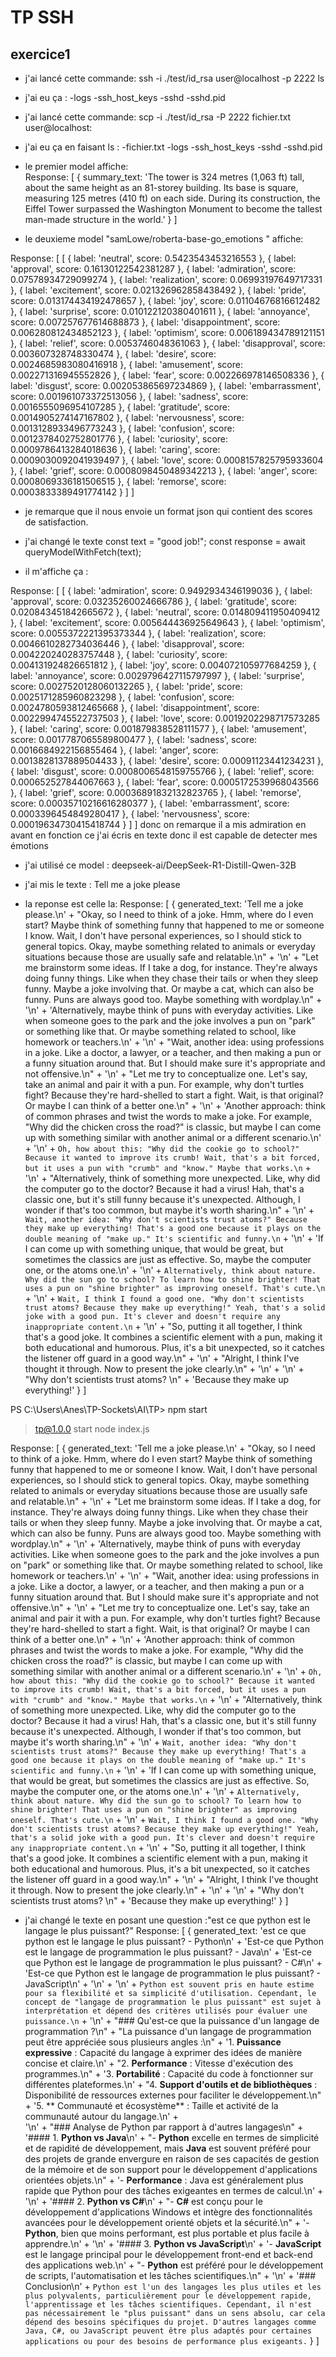 # TP SSH
## exercice1
* j'ai lancé cette commande:  ssh -i ./test/id_rsa user@localhost -p 2222 ls
* j'ai eu ça :
    -logs
    -ssh_host_keys
    -sshd
    -sshd.pid
* j'ai lancé cette commande: scp -i ./test/id_rsa -P 2222 fichier.txt user@localhost:

* j'ai eu ça en faisant ls :
   -fichier.txt
   -logs
   -ssh_host_keys
   -sshd
   -sshd.pid 

* le premier model affiche:  
Response: [
  {
    summary_text: 'The tower is 324 metres (1,063 ft) tall, about the same height as an 81-storey building. Its base is square, measuring 125 metres (410 ft) on each side. During its construction, the Eiffel Tower surpassed the Washington Monument to become the tallest man-made structure in the world.'
  }
]

* le deuxieme model "samLowe/roberta-base-go_emotions " affiche:

 Response: [
  [
    { label: 'neutral', score: 0.5423543453216553 },
    { label: 'approval', score: 0.16130122542381287 },
    { label: 'admiration', score: 0.07578934729099274 },
    { label: 'realization', score: 0.06993197649717331 },
    { label: 'excitement', score: 0.021326962858438492 },
    { label: 'pride', score: 0.013174434192478657 },
    { label: 'joy', score: 0.01104676816612482 },
    { label: 'surprise', score: 0.010122120380401611 },
    { label: 'annoyance', score: 0.007257677614688873 },
    { label: 'disappointment', score: 0.006280812434852123 },
    { label: 'optimism', score: 0.006189434789121151 },
    { label: 'relief', score: 0.0053746048361063 },
    { label: 'disapproval', score: 0.003607328748330474 },
    { label: 'desire', score: 0.0024685983080416918 },
    { label: 'amusement', score: 0.002271316945552826 },
    { label: 'fear', score: 0.002266978146508336 },
    { label: 'disgust', score: 0.002053865697234869 },
    { label: 'embarrassment', score: 0.001961073372513056 },
    { label: 'sadness', score: 0.0016555096954107285 },
    { label: 'gratitude', score: 0.0014905274147167802 },
    { label: 'nervousness', score: 0.0013128933496773243 },
    { label: 'confusion', score: 0.0012378402752801776 },
    { label: 'curiosity', score: 0.0009786413284018636 },
    { label: 'caring', score: 0.0009030092041939497 },
    { label: 'love', score: 0.0008157825795933604 },
    { label: 'grief', score: 0.0008098450489342213 },
    { label: 'anger', score: 0.0008069336181506515 },
    { label: 'remorse', score: 0.0003833389491774142 }
  ]
]

* je remarque que il nous envoie un format json qui contient des scores de satisfaction.

* j'ai changé le texte   const text = "good job!"; 
    const response = await queryModelWithFetch(text);

* il m'affiche ça :

Response: [
  [
    { label: 'admiration', score: 0.9492934346199036 },
    { label: 'approval', score: 0.03235260024666786 },
    { label: 'gratitude', score: 0.020843451842665672 },
    { label: 'neutral', score: 0.014809411950409412 },
    { label: 'excitement', score: 0.005644436925649643 },
    { label: 'optimism', score: 0.0055372221395373344 },
    { label: 'realization', score: 0.0046610282734036446 },
    { label: 'disapproval', score: 0.004220240283757448 },
    { label: 'curiosity', score: 0.004131924826651812 },
    { label: 'joy', score: 0.004072105977684259 },
    { label: 'annoyance', score: 0.0029796427115797997 },
    { label: 'surprise', score: 0.0027520128060132265 },
    { label: 'pride', score: 0.0025171285960823298 },
    { label: 'confusion', score: 0.0024780593812465668 },
    { label: 'disappointment', score: 0.0022994745522737503 },
    { label: 'love', score: 0.0019202298717573285 },
    { label: 'caring', score: 0.001879838528111577 },
    { label: 'amusement', score: 0.0017787065589800477 },
    { label: 'sadness', score: 0.0016684922156855464 },
    { label: 'anger', score: 0.0013828137889504433 },
    { label: 'desire', score: 0.00091123441234231 },
    { label: 'disgust', score: 0.0008006548159755766 },
    { label: 'relief', score: 0.000652527844067663 },
    { label: 'fear', score: 0.0005172539968043566 },
    { label: 'grief', score: 0.00036891832132823765 },
    { label: 'remorse', score: 0.00035710216616280377 },
    { label: 'embarrassment', score: 0.0003396454849280417 },
    { label: 'nervousness', score: 0.00019634730415418744 }
  ]
]  donc on remarque il a mis admiration en avant en fonction ce j'ai écris en texte donc il est capable de detecter mes émotions


* j'ai utilisé ce model : deepseek-ai/DeepSeek-R1-Distill-Qwen-32B
* j'ai mis le texte : Tell me a joke please

* la reponse est celle la:
Response: [
  {
    generated_text: 'Tell me a joke please.\n' +
      "Okay, so I need to think of a joke. Hmm, where do I even start? Maybe think of something funny that happened to me or someone I know. Wait, I don't have personal experiences, so I should stick to general topics. Okay, maybe something related to animals or everyday situations because those are usually safe and relatable.\n" +
      '\n' +
      "Let me brainstorm some ideas. If I take a dog, for instance. They're always doing funny things. Like when they chase their tails or when they sleep funny. Maybe a joke involving that. Or maybe a cat, which can also be funny. Puns are always good too. Maybe something with wordplay.\n" +
      '\n' +
      'Alternatively, maybe think of puns with everyday activities. Like when someone goes to the park and the joke involves a pun on "park" or something like that. Or maybe something related to school, like homework or teachers.\n' +
      '\n' +
      "Wait, another idea: using professions in a joke. Like a doctor, a lawyer, or a teacher, and then making a pun or a funny situation around that. But I should make sure it's appropriate and not offensive.\n" +
      '\n' +
      "Let me try to conceptualize one. Let's say, take an animal and pair it with a pun. For example, why don't turtles fight? Because they're hard-shelled to start a fight. Wait, is that original? Or maybe I can think of a better one.\n" +
      '\n' +
      'Another approach: think of common phrases and twist the words to make a joke. For example, "Why did the chicken cross the road?" is classic, but maybe I can come up with something similar with another animal or a different scenario.\n' +
      '\n' +
      `Oh, how about this: "Why did the cookie go to school?" Because it wanted to improve its crumb! Wait, that's a bit forced, but it uses a pun with "crumb" and "know." Maybe that works.\n` +
      '\n' +
      "Alternatively, think of something more unexpected. Like, why did the computer go to the doctor? Because it had a virus! Hah, that's a classic one, but it's still funny because it's unexpected. Although, I wonder if that's too common, but maybe it's worth sharing.\n" +
      '\n' +
      `Wait, another idea: "Why don't scientists trust atoms?" Because they make up everything! That's a good one because it plays on the double meaning of "make up." It's scientific and funny.\n` +
      '\n' +
      'If I can come up with something unique, that would be great, but sometimes the classics are just as effective. So, maybe the computer one, or the atoms one.\n' +
      '\n' +
      `Alternatively, think about nature. Why did the sun go to school? To learn how to shine brighter! That uses a pun on "shine brighter" as improving oneself. That's cute.\n` +
      '\n' +
      `Wait, I think I found a good one. "Why don't scientists trust atoms? Because they make up everything!" Yeah, that's a solid joke with a good pun. It's clever and doesn't require any inappropriate content.\n` +
      '\n' +
      "So, putting it all together, I think that's a good joke. It combines a scientific element with a pun, making it both educational and humorous. Plus, it's a bit unexpected, so it catches the listener off guard in a good way.\n" +
      '\n' +
      "Alright, I think I've thought it through. Now to present the joke clearly.\n" +
      '</think>\n' +
      '\n' +
      "Why don't scientists trust atoms?  \n" +
      'Because they make up everything!'
  }
]




PS C:\Users\Anes\TP-Sockets\AI\TP> npm start

> tp@1.0.0 start
> node index.js

Response: [
  {
    generated_text: 'Tell me a joke please.\n' +
      "Okay, so I need to think of a joke. Hmm, where do I even start? Maybe think of something funny that happened to me or someone I know. Wait, I don't have personal experiences, so I should stick to general topics. Okay, maybe something related to animals or everyday situations because those are usually safe and relatable.\n" +
      '\n' +
      "Let me brainstorm some ideas. If I take a dog, for instance. They're always doing funny things. Like when they chase their tails or when they sleep funny. Maybe a joke involving that. Or maybe a cat, which can also be funny. Puns are always good too. Maybe something with wordplay.\n" +
      '\n' +
      'Alternatively, maybe think of puns with everyday activities. Like when someone goes to the park and the joke involves a pun on "park" or something like that. Or maybe something related to school, like homework or teachers.\n' +
      '\n' +
      "Wait, another idea: using professions in a joke. Like a doctor, a lawyer, or a teacher, and then making a pun or a funny situation around that. But I should make sure it's appropriate and not offensive.\n" +
      '\n' +
      "Let me try to conceptualize one. Let's say, take an animal and pair it with a pun. For example, why don't turtles fight? Because they're hard-shelled to start a fight. Wait, is that original? Or maybe I can think of a better one.\n" +
      '\n' +
      'Another approach: think of common phrases and twist the words to make a joke. For example, "Why did the chicken cross the road?" is classic, but maybe I can come up with something similar with another animal or a different scenario.\n' +
      '\n' +
      `Oh, how about this: "Why did the cookie go to school?" Because it wanted to improve its crumb! Wait, that's a bit forced, but it uses a pun with "crumb" and "know." Maybe that works.\n` +
      '\n' +
      "Alternatively, think of something more unexpected. Like, why did the computer go to the doctor? Because it had a virus! Hah, that's a classic one, but it's still funny because it's unexpected. Although, I wonder if that's too common, but maybe it's worth sharing.\n" +
      '\n' +
      `Wait, another idea: "Why don't scientists trust atoms?" Because they make up everything! That's a good one because it plays on the double meaning of "make up." It's scientific and funny.\n` +
      '\n' +
      'If I can come up with something unique, that would be great, but sometimes the classics are just as effective. So, maybe the computer one, or the atoms one.\n' +
      '\n' +
      `Alternatively, think about nature. Why did the sun go to school? To learn how to shine brighter! That uses a pun on "shine brighter" as improving oneself. That's cute.\n` +
      '\n' +
      `Wait, I think I found a good one. "Why don't scientists trust atoms? Because they make up everything!" Yeah, that's a solid joke with a good pun. It's clever and doesn't require any inappropriate content.\n` +
      '\n' +
      "So, putting it all together, I think that's a good joke. It combines a scientific element with a pun, making it both educational and humorous. Plus, it's a bit unexpected, so it catches the listener off guard in a good way.\n" +
      '\n' +
      "Alright, I think I've thought it through. Now to present the joke clearly.\n" +
      '</think>\n' +
      '\n' +
      "Why don't scientists trust atoms?  \n" +
      'Because they make up everything!'
  }
]
* j'ai changé le texte en posant une question :"est ce que python est le langage le plus puissant?"
Response: [
  {
    generated_text: 'est ce que python est le langage le plus puissant? - Python\n' +
      'Est-ce que Python est le langage de programmation le plus puissant? - Java\n' +
      'Est-ce que Python est le langage de programmation le plus puissant? - C#\n' +
      'Est-ce que Python est le langage de programmation le plus puissant? - JavaScript\n' +
      '</think>\n' +
      '\n' +
      `Python est souvent pris en haute estime pour sa flexibilité et sa simplicité d'utilisation. Cependant, le concept de "langage de programmation le plus puissant" est sujet à interprétation et dépend des critères utilisés pour évaluer une puissance.\n` +
      '\n' +
      "### Qu'est-ce que la puissance d'un langage de programmation ?\n" +
      "La puissance d'un langage de programmation peut être appréciée sous plusieurs angles :\n" +
      '1. **Puissance expressive** : Capacité du langage à exprimer des idées de manière concise et claire.\n' +
      "2. **Performance** : Vitesse d'exécution des programmes.\n" +
      '3. **Portabilité** : Capacité du code à fonctionner sur différentes plateformes.\n' +
      "4. **Support d'outils et de bibliothèques** : Disponibilité de ressources externes pour faciliter le développement.\n" +
      '5. ** Communauté et écosystème** : Taille et activité de la communauté autour du langage.\n' +      
      '\n' +
      "### Analyse de Python par rapport à d'autres langages\n" +
      '#### 1. **Python vs Java**\n' +
      "- **Python** excelle en termes de simplicité et de rapidité de développement, mais **Java** est souvent préféré pour des projets de grande envergure en raison de ses capacités de gestion de la mémoire et de son support pour le développement d'applications orientées objets.\n" +
      '- **Performance** : Java est généralement plus rapide que Python pour des tâches exigeantes en termes de calcul.\n' +
      '\n' +
      '#### 2. **Python vs C#**\n' +
      "- **C#** est conçu pour le développement d'applications Windows et intègre des fonctionnalités avancées pour le développement orienté objets et la sécurité.\n" +
      '- **Python**, bien que moins performant, est plus portable et plus facile à apprendre.\n' +
      '\n' +
      '#### 3. **Python vs JavaScript**\n' +
      '- **JavaScript** est le langage principal pour le développement front-end et back-end des applications web.\n' +
      "- **Python** est préféré pour le développement de scripts, l'automatisation et les tâches scientifiques.\n" +
      '\n' +
      '### Conclusion\n' +
      `Python est l'un des langages les plus utiles et les plus polyvalents, particulièrement pour le développement rapide, l'apprentissage et les tâches scientifiques. Cependant, il n'est pas nécessairement le "plus puissant" dans un sens absolu, car cela dépend des besoins spécifiques du projet. D'autres langages comme Java, C#, ou JavaScript peuvent être plus adaptés pour certaines applications ou pour des besoins de performance plus exigeants.`
  }
]